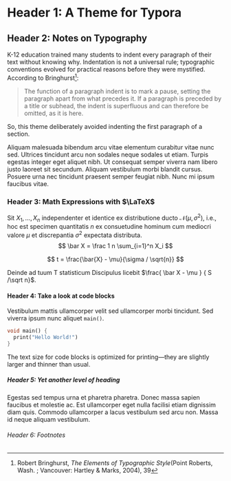 # Header 1: A Theme for Typora

## Header 2: Notes on Typography

K-12 education trained many students to indent every paragraph of their text without knowing why. Indentation is not a universal rule; typographic conventions evolved for practical reasons before they were mystified. According to Bringhurst[^1]:

> The function of a paragraph indent is to mark a pause, setting the paragraph apart from what precedes it. If a paragraph is preceded by a title or subhead, the indent is superfluous and can therefore be omitted, as it is here.

So, this theme deliberately avoided indenting the first paragraph of a section. 

Aliquam malesuada bibendum arcu vitae elementum curabitur vitae nunc sed. Ultrices tincidunt arcu non sodales neque sodales ut etiam. Turpis egestas integer eget aliquet nibh. Ut consequat semper viverra nam libero justo laoreet sit secundum. Aliquam vestibulum morbi blandit cursus. Posuere urna nec tincidunt praesent semper feugiat nibh. Nunc mi ipsum faucibus vitae. 

### Header 3: Math Expressions with $\LaTeX$

Sit $X_1, \ldots, X_n$ independenter et identice ex distributione ducto $\mathcal{N}(\mu, \sigma^2)$, i.e., hoc est specimen quantitatis $n$ ex consuetudine hominum cum mediocri valore $\mu$ et discrepantia $\sigma^2$ expectata distributa.
$$
\bar X = \frac 1 n \sum_{i=1}^n X_i
$$

$$
t = \frac{\bar{X} - \mu}{\sigma / \sqrt{n}}
$$

Deinde ad tuum T statisticum Discipulus licebit $\frac{ \bar X - \mu } { S /\sqrt n}$.

#### Header 4: Take a look at code blocks

Vestibulum mattis ullamcorper velit sed ullamcorper morbi tincidunt. Sed viverra ipsum nunc aliquet `main()`.

```dart
void main() {
  print("Hello World!")
}
```

The text size for code blocks is optimized for printing—they are slightly larger and thinner than usual.

##### Header 5: Yet another level of heading

Egestas sed tempus urna et pharetra pharetra. Donec massa sapien faucibus et molestie ac. Est ullamcorper eget nulla facilisi etiam dignissim diam quis. Commodo ullamcorper a lacus vestibulum sed arcu non. Massa id neque aliquam vestibulum.

###### Header 6: Footnotes

[^1]: Robert Bringhurst, *The Elements of Typographic Style*(Point Roberts, Wash. ; Vancouver: Hartley & Marks, 2004), 39
